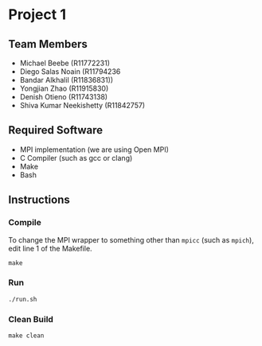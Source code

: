 # Project 1
## Team Members
- Michael Beebe (R11772231)
- Diego Salas Noain (R11794236
- Bandar Alkhalil (R11836831))
- Yongjian Zhao (R11915830)
- Denish Otieno (R11743138)
- Shiva Kumar Neekishetty (R11842757)

## Required Software
- MPI implementation (we are using Open MPI)
- C Compiler (such as gcc or clang)
- Make
- Bash

## Instructions
### Compile
To change the MPI wrapper to something other than `mpicc` (such as `mpich`), edit line 1 of the Makefile.
```
make
```

### Run
```
./run.sh
```

### Clean Build
```
make clean
```
